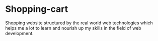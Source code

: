 # Shopping-cart
Shopping website structured by the real world web technologies which helps me a lot to learn and nourish up my skills in the field of web development.
